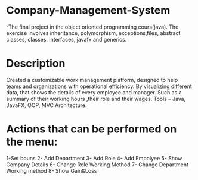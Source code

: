 # Company-Management-System
-The final project in the object oriented programming cours(java). The exercise involves inheritance, polymorphism, exceptions,files, abstract classes, classes, interfaces, javafx and generics.
# Description
Created a customizable work management platform, designed to help teams and organizations with operational efficiency. By visualizing different data, that shows the details of every employee and manager. Such as a summary of their working hours ,their role and their wages. 
Tools – Java, JavaFX, OOP, MVC Architecture.
# Actions that can be performed on the menu:
1-Set bouns
2- Add Department
3- Add Role
4- Add Empolyee
5- Show Company Details
6- Change Role Working Method
7- Change Department Working method
8- Show Gain&Loss

